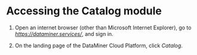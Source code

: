 # Accessing the Catalog module

1. Open an internet browser (other than Microsoft Internet Explorer), go to *<https://dataminer.services/>*, and sign in.

2. On the landing page of the DataMiner Cloud Platform, click *Catalog*.
